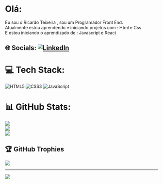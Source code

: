 # Olá:
Eu sou o Ricardo Teixeira , sou um Programador Front End. <br>Atualmente estou aprendendo e iniciando projetos com : Html e Css <br>E estou iniciando o aprendizado de : Javascript e React<br>


## 🌐 Socials: [![LinkedIn](https://img.shields.io/badge/LinkedIn-%230077B5.svg?logo=linkedin&logoColor=white)](https://www.linkedin.com/in/ricardotramiro/") 

# 💻 Tech Stack:
![HTML5](https://img.shields.io/badge/html5-%23E34F26.svg?style=plastic&logo=html5&logoColor=white) ![CSS3](https://img.shields.io/badge/css3-%231572B6.svg?style=plastic&logo=css3&logoColor=white) ![JavaScript](https://img.shields.io/badge/javascript-%23323330.svg?style=plastic&logo=javascript&logoColor=%23F7DF1E)
# 📊 GitHub Stats:
![](https://github-readme-stats.vercel.app/api?username=ricardotramiro&theme=default&hide_border=false&include_all_commits=false&count_private=false)<br/>
![](https://nirzak-streak-stats.vercel.app/?user=ricardotramiro&theme=default&hide_border=false)<br/>
![](https://github-readme-stats.vercel.app/api/top-langs/?username=ricardotramiro&theme=default&hide_border=false&include_all_commits=false&count_private=false&layout=compact)

## 🏆 GitHub Trophies
![](https://github-profile-trophy.vercel.app/?username=ricardotramiro&theme=radical&no-frame=false&no-bg=true&margin-w=4)

---
[![](https://visitcount.itsvg.in/api?id=ricardotramiro&icon=0&color=0)](https://visitcount.itsvg.in)

<!-- Proudly created with GPRM ( https://gprm.itsvg.in ) -->

